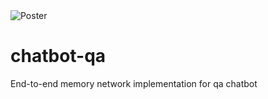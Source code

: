 <img src='https://i.imgur.com/0YVe2dY.png' title='Poster' width='' />

# chatbot-qa
End-to-end memory network implementation for qa chatbot


